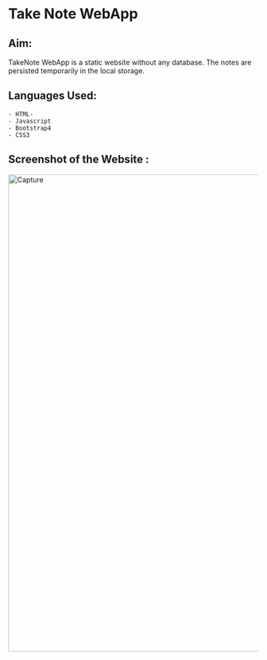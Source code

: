 # Take Note WebApp

## Aim:

TakeNote WebApp is a static website without any database. The notes are persisted temporarily in the local storage.


## Languages Used: 
```
- HTML-
- Javascript
- Bootstrap4
- CSS3
```

## Screenshot of the Website :

<img width="959" alt="Capture" src="https://user-images.githubusercontent.com/60184336/209709822-29e9fec8-b9a9-4af5-80c1-298c89e1c1e2.PNG">


